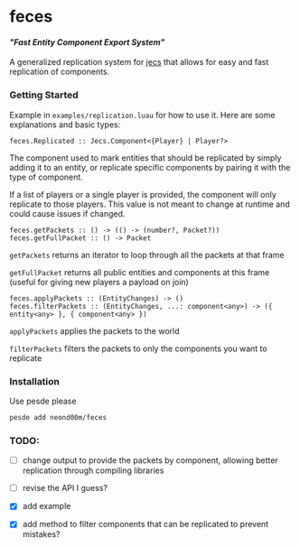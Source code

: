 # feces
#### _"Fast Entity Component Export System"_

A generalized replication system for [jecs](https://github.com/ukendio/jecs) that allows for easy and fast replication of components.

### Getting Started
Example in `examples/replication.luau` for how to use it. Here are some explanations and basic types:

```luau
feces.Replicated :: Jecs.Component<{Player} | Player?>
```
The component used to mark entities that should be replicated by simply adding it to an entity, or replicate specific components by pairing it with the type of component.

If a list of players or a single player is provided, the component will only replicate to those players. This value is not meant to change at runtime and could cause issues if changed.

```luau
feces.getPackets :: () -> (() -> (number?, Packet?))
feces.getFullPacket :: () -> Packet
```

`getPackets` returns an iterator to loop through all the packets at that frame

`getFullPacket` returns all public entities and components at this frame (useful for giving new players a payload on join)


```luau
feces.applyPackets :: (EntityChanges) -> ()
feces.filterPackets :: (EntityChanges, ...: component<any>) -> ({ entity<any> }, { component<any> })
```

`applyPackets` applies the packets to the world

`filterPackets` filters the packets to only the components you want to replicate

### Installation
Use pesde please
```sh
pesde add neond00m/feces
```

### TODO:
- [ ] change output to provide the packets by component, allowing better replication through compiling libraries
- [ ] revise the API I guess?
- [x] add example
- [x] add method to filter components that can be replicated to prevent mistakes?

